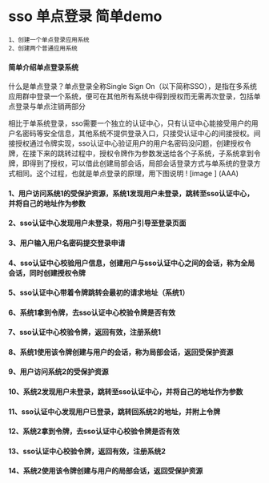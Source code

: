 # **sso 单点登录 简单demo**
    1、创建一个单点登录应用系统
    2、创建两个普通应用系统
#### **简单介绍单点登录系统**
什么是单点登录？单点登录全称Single Sign On（以下简称SSO），是指在多系统应用群中登录一个系统，便可在其他所有系统中得到授权而无需再次登录，包括单点登录与单点注销两部分

相比于单系统登录，sso需要一个独立的认证中心，只有认证中心能接受用户的用户名密码等安全信息，其他系统不提供登录入口，只接受认证中心的间接授权。间接授权通过令牌实现，sso认证中心验证用户的用户名密码没问题，创建授权令牌，在接下来的跳转过程中，授权令牌作为参数发送给各个子系统，子系统拿到令牌，即得到了授权，可以借此创建局部会话，局部会话登录方式与单系统的登录方式相同。这个过程，也就是单点登录的原理，用下图说明
! [image ] (AAA)
#### 1、用户访问系统1的受保护资源，系统1发现用户未登录，跳转至sso认证中心，并将自己的地址作为参数
#### 2、sso认证中心发现用户未登录，将用户引导至登录页面
#### 3、用户输入用户名密码提交登录申请
#### 4、sso认证中心校验用户信息，创建用户与sso认证中心之间的会话，称为全局会话，同时创建授权令牌
#### 5、sso认证中心带着令牌跳转会最初的请求地址（系统1）
#### 6、系统1拿到令牌，去sso认证中心校验令牌是否有效
#### 7、sso认证中心校验令牌，返回有效，注册系统1
#### 8、系统1使用该令牌创建与用户的会话，称为局部会话，返回受保护资源
#### 9、用户访问系统2的受保护资源
#### 10、系统2发现用户未登录，跳转至sso认证中心，并将自己的地址作为参数
#### 11、sso认证中心发现用户已登录，跳转回系统2的地址，并附上令牌
#### 12、系统2拿到令牌，去sso认证中心校验令牌是否有效
#### 13、sso认证中心校验令牌，返回有效，注册系统2
#### 14、系统2使用该令牌创建与用户的局部会话，返回受保护资源

